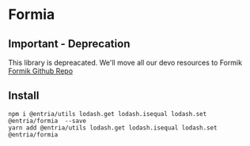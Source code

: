 # Formia

## Important - Deprecation

This library is depreacated. We'll move all our devo resources to Formik  
[Formik Github Repo](https://github.com/jaredpalmer/formik)

## Install

```
npm i @entria/utils lodash.get lodash.isequal lodash.set @entria/formia  --save
yarn add @entria/utils lodash.get lodash.isequal lodash.set @entria/formia
```
